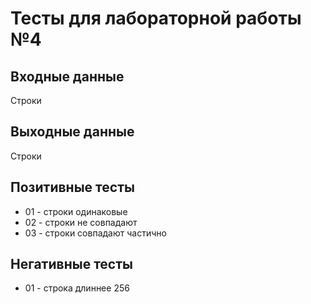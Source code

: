 # Тесты для лабораторной работы №4

## Входные данные
Строки

## Выходные данные
Строки

## Позитивные тесты
- 01 - строки одинаковые
- 02 - строки не совпадают
- 03 - строки совпадают частично

## Негативные тесты
- 01 - строка длиннее 256

